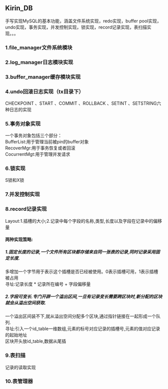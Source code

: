 ## Kirin_DB

手写实现MySQL的基本功能，涵盖文件系统实现，redo实现，buffer pool实现，undo实现，事务实现，并发控制实现，锁实现，record记录实现，表扫描实现。。。

### 1.file_manager文件系统模块

### 2.log_manager日志模块实现

### 3.buffer_manager缓存模块实现

### 4.undo回滚日志实现（tx目录下）

CHECKPOINT 、START 、COMMIT 、ROLLBACK 、SETINT 、SETSTRING六种日志的实现

### 5.事务对象实现

一个事务对象包括三个部分：
</br>
BufferList:用于管理当前被pin的buffer对象
</br>
RecoverMgr:用于事务恢复或者回滚
</br>
CocurrentMgt:用于管理并发请求

### 6.锁实现

S锁和X锁

### 7.并发控制实现

### 8.record记录实现

Layout:1.插槽的大小;2.记录中每个字段的名称,类型,长度以及字段在记录中的偏移量
</br>

#### 两种实现策略:

##### 1.固定长度的记录,一个文件所有区块都存储来自同一张表的记录,同时记录采用固定长度.

多增加一个字节用于表示这个插槽是否已经被使用。0表示插槽可用，1表示插槽被占用
</br>
寻址:记录长度 * 记录所在编号 + 字段偏移量

##### 2.字段可变长.专门开辟一个溢出区间,一旦有记录变长需要跨区块时,新分配的区块就会从溢出空间获取.

一个溢出区间装不下,就从溢出空间分配多个区块,通过指针链接在一起形成一个队列.
</br>
寻址:引入一个id_table一维数组,元素的标号对应记录的插槽号,元素的值对应记录的起始地址
</br>
区块开头放id_table,数据从尾插

### 9.表扫描
记录的读取实现
### 10.表管理器
